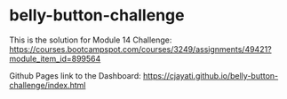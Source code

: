 # belly-button-challenge

This is the solution for Module 14 Challenge: https://courses.bootcampspot.com/courses/3249/assignments/49421?module_item_id=899564


Github Pages link to the Dashboard: https://cjayati.github.io/belly-button-challenge/index.html
